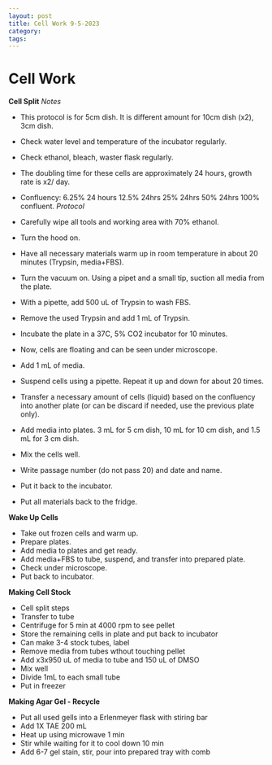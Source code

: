 ```yaml
---
layout: post
title: Cell Work 9-5-2023
category:
tags:
---
```


# Cell Work

**Cell Split**
*Notes*
- This protocol is for 5cm dish. It is different amount for 10cm dish (x2), 3cm dish.
- Check water level and temperature of the incubator regularly.
- Check ethanol, bleach, waster flask regularly.
- The doubling time for these cells are approximately 24 hours, growth rate is x2/ day.
- Confluency: 6.25% 24 hours 12.5% 24hrs 25% 24hrs 50% 24hrs 100% confluent.
*Protocol*
- Carefully wipe all tools and working area with 70% ethanol.
- Turn the hood on.
- Have all necessary materials warm up in room temperature in about 20 minutes (Trypsin, media+FBS).
- Turn the vacuum on. Using a pipet and a small tip, suction all media from the plate.
- With a pipette, add 500 uL of Trypsin to wash FBS.
- Remove the used Trypsin and add 1 mL of Trypsin.
- Incubate the plate in a 37C, 5% CO2 incubator for 10 minutes.

- Now, cells are floating and can be seen under microscope.
- Add 1 mL of media.
- Suspend cells using a pipette. Repeat it up and down for about 20 times.
- Transfer a necessary amount of cells (liquid) based on the confluency into another plate (or can be discard if needed, use the previous plate only).
- Add media into plates. 3 mL for 5 cm dish, 10 mL for 10 cm dish, and 1.5 mL for 3 cm dish.
- Mix the cells well.
- Write passage number (do not pass 20) and date and name.
- Put it back to the incubator.
- Put all materials back to the fridge.


**Wake Up Cells**
- Take out frozen cells and warm up.
- Prepare plates.
- Add media to plates and get ready.
- Add media+FBS to tube, suspend, and transfer into prepared plate.
- Check under microscope.
- Put back to incubator.

**Making Cell Stock**
- Cell split steps
- Transfer to tube
- Centrifuge for 5 min at 4000 rpm to see pellet
- Store the remaining cells in plate and put back to incubator
- Can make 3-4 stock tubes, label
- Remove media from tubes wthout touching pellet
- Add x3x950 uL of media to tube and 150 uL of DMSO
- Mix well
- Divide 1mL to each small tube
- Put in freezer

**Making Agar Gel - Recycle**
- Put all used gells into a Erlenmeyer flask with stiring bar
- Add 1X TAE 200 mL
- Heat up using microwave 1 min
- Stir while waiting for it to cool down 10 min
- Add 6-7 gel stain, stir, pour into prepared tray with comb